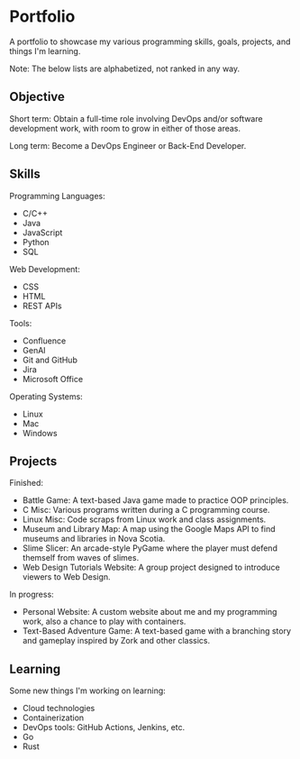 # Portfolio
A portfolio to showcase my various programming skills, goals, projects, and things I'm learning.

Note: The below lists are alphabetized, not ranked in any way.

## Objective
Short term: Obtain a full-time role involving DevOps and/or software development work, with room to grow in either of those areas.

Long term: Become a DevOps Engineer or Back-End Developer.

## Skills
Programming Languages:
- C/C++
- Java
- JavaScript
- Python
- SQL

Web Development:
- CSS
- HTML
- REST APIs

Tools:
- Confluence
- GenAI
- Git and GitHub
- Jira
- Microsoft Office

Operating Systems:
- Linux
- Mac
- Windows

## Projects
Finished:
- Battle Game: A text-based Java game made to practice OOP principles.
- C Misc: Various programs written during a C programming course.
- Linux Misc: Code scraps from Linux work and class assignments.
- Museum and Library Map: A map using the Google Maps API to find museums and libraries in Nova Scotia.
- Slime Slicer: An arcade-style PyGame where the player must defend themself from waves of slimes.
- Web Design Tutorials Website: A group project designed to introduce viewers to Web Design.

In progress:
- Personal Website: A custom website about me and my programming work, also a chance to play with containers.
- Text-Based Adventure Game: A text-based game with a branching story and gameplay inspired by Zork and other classics.

## Learning
Some new things I'm working on learning:
- Cloud technologies
- Containerization
- DevOps tools: GitHub Actions, Jenkins, etc.
- Go
- Rust